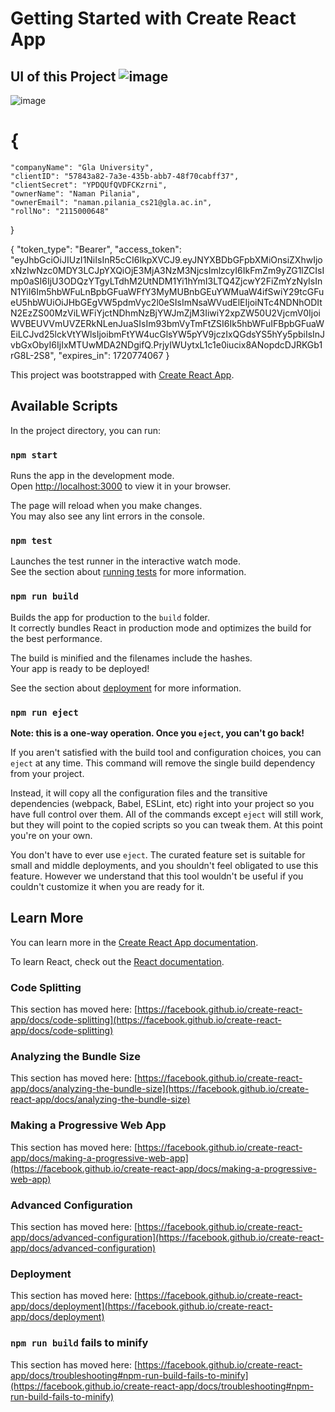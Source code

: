 # Getting Started with Create React App
## UI of this Project ![image](https://github.com/user-attachments/assets/09b88e17-1086-4e0b-897a-6fbe57898740)

![image](https://github.com/user-attachments/assets/12716883-ee19-4bb4-9149-5fb2becd0695)

# {
    "companyName": "Gla University",
    "clientID": "57843a82-7a3e-435b-abb7-48f70cabff37",
    "clientSecret": "YPDQUfQVDFCKzrni",
    "ownerName": "Naman Pilania",
    "ownerEmail": "naman.pilania_cs21@gla.ac.in",
    "rollNo": "2115000648"
}

{
    "token_type": "Bearer",
    "access_token": "eyJhbGciOiJIUzI1NiIsInR5cCI6IkpXVCJ9.eyJNYXBDbGFpbXMiOnsiZXhwIjoxNzIwNzc0MDY3LCJpYXQiOjE3MjA3NzM3NjcsImlzcyI6IkFmZm9yZG1lZCIsImp0aSI6IjU3ODQzYTgyLTdhM2UtNDM1Yi1hYmI3LTQ4ZjcwY2FiZmYzNyIsInN1YiI6Im5hbWFuLnBpbGFuaWFfY3MyMUBnbGEuYWMuaW4ifSwiY29tcGFueU5hbWUiOiJHbGEgVW5pdmVyc2l0eSIsImNsaWVudElEIjoiNTc4NDNhODItN2EzZS00MzViLWFiYjctNDhmNzBjYWJmZjM3IiwiY2xpZW50U2VjcmV0IjoiWVBEUVVmUVZERkNLenJuaSIsIm93bmVyTmFtZSI6Ik5hbWFuIFBpbGFuaWEiLCJvd25lckVtYWlsIjoibmFtYW4ucGlsYW5pYV9jczIxQGdsYS5hYy5pbiIsInJvbGxObyI6IjIxMTUwMDA2NDgifQ.PrjyIWUytxL1c1e0iucix8ANopdcDJRKGb1rG8L-2S8",
    "expires_in": 1720774067
}

This project was bootstrapped with [Create React App](https://github.com/facebook/create-react-app).

## Available Scripts

In the project directory, you can run:

### `npm start`

Runs the app in the development mode.\
Open [http://localhost:3000](http://localhost:3000) to view it in your browser.

The page will reload when you make changes.\
You may also see any lint errors in the console.

### `npm test`

Launches the test runner in the interactive watch mode.\
See the section about [running tests](https://facebook.github.io/create-react-app/docs/running-tests) for more information.

### `npm run build`

Builds the app for production to the `build` folder.\
It correctly bundles React in production mode and optimizes the build for the best performance.

The build is minified and the filenames include the hashes.\
Your app is ready to be deployed!

See the section about [deployment](https://facebook.github.io/create-react-app/docs/deployment) for more information.

### `npm run eject`

**Note: this is a one-way operation. Once you `eject`, you can't go back!**

If you aren't satisfied with the build tool and configuration choices, you can `eject` at any time. This command will remove the single build dependency from your project.

Instead, it will copy all the configuration files and the transitive dependencies (webpack, Babel, ESLint, etc) right into your project so you have full control over them. All of the commands except `eject` will still work, but they will point to the copied scripts so you can tweak them. At this point you're on your own.

You don't have to ever use `eject`. The curated feature set is suitable for small and middle deployments, and you shouldn't feel obligated to use this feature. However we understand that this tool wouldn't be useful if you couldn't customize it when you are ready for it.

## Learn More

You can learn more in the [Create React App documentation](https://facebook.github.io/create-react-app/docs/getting-started).

To learn React, check out the [React documentation](https://reactjs.org/).

### Code Splitting

This section has moved here: [https://facebook.github.io/create-react-app/docs/code-splitting](https://facebook.github.io/create-react-app/docs/code-splitting)

### Analyzing the Bundle Size

This section has moved here: [https://facebook.github.io/create-react-app/docs/analyzing-the-bundle-size](https://facebook.github.io/create-react-app/docs/analyzing-the-bundle-size)

### Making a Progressive Web App

This section has moved here: [https://facebook.github.io/create-react-app/docs/making-a-progressive-web-app](https://facebook.github.io/create-react-app/docs/making-a-progressive-web-app)

### Advanced Configuration

This section has moved here: [https://facebook.github.io/create-react-app/docs/advanced-configuration](https://facebook.github.io/create-react-app/docs/advanced-configuration)

### Deployment

This section has moved here: [https://facebook.github.io/create-react-app/docs/deployment](https://facebook.github.io/create-react-app/docs/deployment)

### `npm run build` fails to minify

This section has moved here: [https://facebook.github.io/create-react-app/docs/troubleshooting#npm-run-build-fails-to-minify](https://facebook.github.io/create-react-app/docs/troubleshooting#npm-run-build-fails-to-minify)
